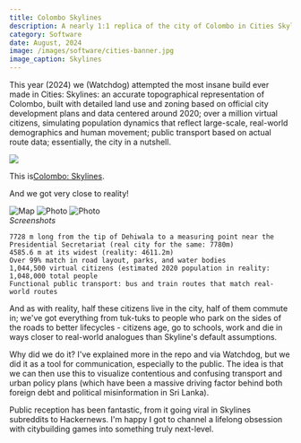 ```yaml
---
title: Colombo Skylines
description: A nearly 1:1 replica of the city of Colombo in Cities Skylines
category: Software
date: August, 2024
image: /images/software/cities-banner.jpg
image_caption: Skylines
---
```



This year (2024) we (Watchdog) attempted the most insane build ever made in Cities: Skylines: an accurate topographical representation of Colombo, built with detailed land use and zoning based on official city development plans and data centered around 2020; over a million virtual citizens, simulating population dynamics that reflect large-scale, real-world demographics and human movement; public transport based on actual route data; essentially, the city in a nutshell. 

![]({{site.baseurl}}/images/software/colombo.png)

This is[Colombo: Skylines](https://github.com/team-watchdog/colombo-skylines).


And we got very close to reality!

<div class="gallery-box">
  <div class="gallery">
    <img src="/images/software/cities-overview.png" loading="lazy" alt="Map">
    <img src="/images/cities-transport.png loading="lazy" alt="Photo">
    <img src="/images/cities-kuluna.png" loading="lazy" alt="Photo">
  </div>
  <em>Screenshots</em>
</div>


    7728 m long from the tip of Dehiwala to a measuring point near the Presidential Secretariat (real city for the same: 7780m)
    4585.6 m at its widest (reality: 4611.2m)
    Over 99% match in road layout, parks, and water bodies
    1,044,500 virtual citizens (estimated 2020 population in reality:  1,048,000 total people 
    Functional public transport: bus and train routes that match real-world routes

And as with reality, half these citizens live in the city, half of them commute in; we've got everything from tuk-tuks to people who park on the sides of the roads to better lifecycles - citizens age, go to schools, work and die in ways closer to real-world analogues than Skyline's default assumptions.

Why did we do it? I've explained more in the repo and via Watchdog, but we did it as a tool for communication, especially to the public. The idea is that we can then use this to visualize contentious and confusing transport and urban policy plans (which have been a massive driving factor behind both foreign debt and political misinformation in Sri Lanka).

Public reception has been fantastic, from it going viral in Skylines subreddits to Hackernews. I'm happy I got to channel a lifelong obsession with citybuilding games into something truly next-level.